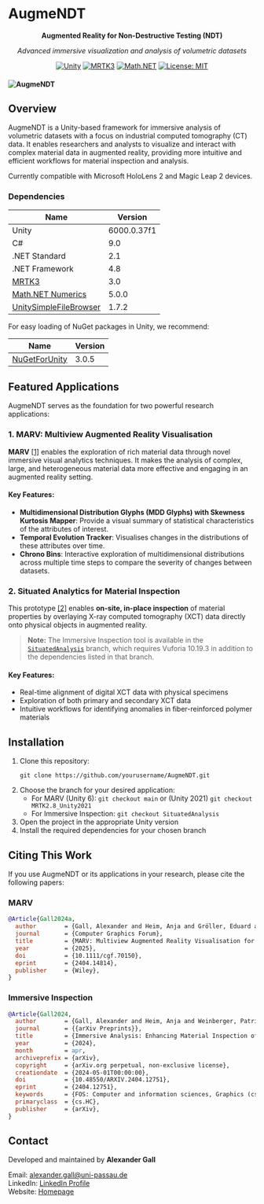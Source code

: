 # AugmeNDT

<div align="center">

**Augmented Reality for Non-Destructive Testing (NDT)**

*Advanced immersive visualization and analysis of volumetric datasets*

[![Unity](https://img.shields.io/badge/Unity-6000.0.37f1-blue.svg)](https://unity.com/)
[![MRTK3](https://img.shields.io/badge/MRTK-3.0-brightgreen.svg)](https://github.com/MixedRealityToolkit/MixedRealityToolkit-Unity)
[![Math.NET](https://img.shields.io/badge/Math.NET-5.0.0-orange.svg)](https://numerics.mathdotnet.com/)
[![License: MIT](https://img.shields.io/badge/License-MIT-yellow.svg)](https://opensource.org/licenses/MIT)

</div>

#### ![AugmeNDT](https://github.com/user-attachments/assets/6db0d7d2-e6a0-4a48-b686-b6d8ba011409)

## Overview

AugmeNDT is a Unity-based framework for immersive analysis of volumetric datasets with a focus on industrial computed tomography (CT) data. It enables researchers and analysts to visualize and interact with complex material data in augmented reality, providing more intuitive and efficient workflows for material inspection and analysis.

Currently compatible with Microsoft HoloLens 2 and Magic Leap 2 devices.

### Dependencies

| Name                                                                    | Version     |
| ----------------------------------------------------------------------- | ----------- |
| Unity                                                                   | 6000.0.37f1 |
| C#                                                                      | 9.0         |
| .NET Standard                                                           | 2.1         |
| .NET Framework                                                          | 4.8         |
| [MRTK3](https://github.com/MixedRealityToolkit/MixedRealityToolkit-Unity/releases) | 3.0 |
| [Math.NET Numerics](https://numerics.mathdotnet.com/#Math-NET-Numerics) | 5.0.0       |
| [UnitySimpleFileBrowser](https://github.com/yasirkula/UnitySimpleFileBrowser) | 1.7.2       |

For easy loading of NuGet packages in Unity, we recommend:

| Name                                                                      | Version  |
| ------------------------------------------------------------------------- | -------- |
| [NuGetForUnity](https://github.com/GlitchEnzo/NuGetForUnity/releases)     | 3.0.5    |

## Featured Applications

AugmeNDT serves as the foundation for two powerful research applications:

### 1. MARV: Multiview Augmented Reality Visualisation

**MARV** [[1]](#marv) enables the exploration of rich material data through novel immersive visual analytics techniques. It makes the analysis of complex, large, and heterogeneous material data more effective and engaging in an augmented reality setting.

#### Key Features:
- **Multidimensional Distribution Glyphs (MDD Glyphs) with Skewness Kurtosis Mapper**: Provide a visual summary of statistical characteristics of the attributes of interest.
- **Temporal Evolution Tracker**: Visualises changes in the distributions of these attributes over time.
- **Chrono Bins**: Interactive exploration of multidimensional distributions across multiple time steps to compare the severity of changes between datasets.


### 2. Situated Analytics for Material Inspection

This prototype [[2]](#immersive-inspection) enables **on-site, in-place inspection** of material properties by overlaying X-ray computed tomography (XCT) data directly onto physical objects in augmented reality.

> **Note:** The Immersive Inspection tool is available in the [`SituatedAnalysis`]([[https://github.com/yourusername/AugmeNDT/tree/immersive-inspection](https://github.com/GallAlex/AugmeNDT/tree/SituatedAnalysis)](https://github.com/GallAlex/AugmeNDT/tree/SituatedAnalysis)) branch, which requires Vuforia 10.19.3 in addition to the dependencies listed in that branch.

#### Key Features:
- Real-time alignment of digital XCT data with physical specimens
- Exploration of both primary and secondary XCT data
- Intuitive workflows for identifying anomalies in fiber-reinforced polymer materials


## Installation

1. Clone this repository:
   ```
   git clone https://github.com/yourusername/AugmeNDT.git
   ```
2. Choose the branch for your desired application:
   - For MARV (Unity 6): `git checkout main` or (Unity 2021) `git checkout MRTK2.8_Unity2021`
   - For Immersive Inspection: `git checkout SituatedAnalysis`
3. Open the project in the appropriate Unity version
4. Install the required dependencies for your chosen branch


## Citing This Work

If you use AugmeNDT or its applications in your research, please cite the following papers:

<a id="marv"></a>
### MARV

```bibtex
@Article{Gall2024a,
  author        = {Gall, Alexander and Heim, Anja and Gröller, Eduard and Heinzl, Christoph},
  journal       = {Computer Graphics Forum},
  title         = {MARV: Multiview Augmented Reality Visualisation for Exploring Rich Material Data},
  year          = {2025},
  doi           = {10.1111/cgf.70150},
  eprint        = {2404.14814},
  publisher     = {Wiley},
}
```

<a id="immersive-inspection"></a>
### Immersive Inspection

```bibtex
@Article{Gall2024,
  author        = {Gall, Alexander and Heim, Anja and Weinberger, Patrick and Fröhler, Bernhard and Kastner, Johann and Heinzl, Christoph},
  journal       = {{arXiv Preprints}},
  title         = {Immersive Analysis: Enhancing Material Inspection of X-Ray Computed Tomography Datasets in Augmented Reality},
  year          = {2024},
  month         = apr,
  archiveprefix = {arXiv},
  copyright     = {arXiv.org perpetual, non-exclusive license},
  creationdate  = {2024-05-01T00:00:00},
  doi           = {10.48550/ARXIV.2404.12751},
  eprint        = {2404.12751},
  keywords      = {FOS: Computer and information sciences, Graphics (cs.GR), Human-Computer Interaction (cs.HC)},
  primaryclass  = {cs.HC},
  publisher     = {arXiv},
}
```

## Contact

Developed and maintained by 
**Alexander Gall**  

Email: [alexander.gall@uni-passau.de](mailto:alexander.gall@uni-passau.de)  
LinkedIn: [LinkedIn Profile](https://www.linkedin.com/in/alexander-gall-1b7039242)  
Website: [Homepage](https://sites.google.com/view/alexandergall/)
